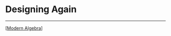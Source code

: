 # Designing Again

---

[[Modern Algebra]]

[//begin]: # "Autogenerated link references for markdown compatibility"
[Modern Algebra]: <Modern Algebra.md> "Modern Algebra"
[//end]: # "Autogenerated link references"
